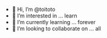 - 👋 Hi, I’m @toitoto
- 👀 I’m interested in ... learn
- 🌱 I’m currently learning ... forever
- 💞️ I’m looking to collaborate on ... all

<!---
toitoto/toitoto is a ✨ special ✨ repository because its `README.md` (this file) appears on your GitHub profile.
You can click the Preview link to take a look at your changes.
--->
